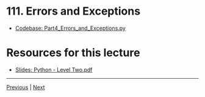 # 111. Errors and Exceptions

-   [Codebase: Part4_Errors_and_Exceptions.py](../../codebase/python-django/Python_Level_Two/Part4_Errors_and_Exceptions.py)

#  Resources for this lecture


-   [Slides: Python - Level Two.pdf](https://python-ds.s3.us-west-1.amazonaws.com/Python-and-Django-Full-Stack-Web-Developer-Bootcamp/Resources/Python+-+Level+Two.pdf)


---

[Previous](./110_OOP-Project-Solutions.md) | [Next](./112_Regular-Expressions.md)